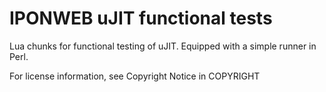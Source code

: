 # IPONWEB uJIT functional tests

Lua chunks for functional testing of uJIT. Equipped with a simple runner in
Perl.

For license information, see Copyright Notice in COPYRIGHT
